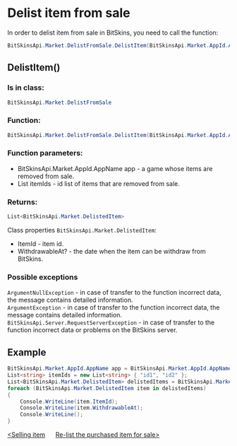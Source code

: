 ﻿# Delist item from sale

In order to delist item from sale in BitSkins, you need to call the function:

```csharp
BitSkinsApi.Market.DelistFromSale.DelistItem(BitSkinsApi.Market.AppId.AppName app, List<string> itemIds);
```

## DelistItem()

### Is in class:

```csharp
BitSkinsApi.Market.DelistFromSale
```

### Function:

```csharp
BitSkinsApi.Market.DelistFromSale.DelistItem(BitSkinsApi.Market.AppId.AppName app, List<string> itemIds);
```

### Function parameters:

* BitSkinsApi.Market.AppId.AppName app - a game whose items are removed from sale.
* List<string> itemIds - id list of items that are removed from sale.

### Returns:

```csharp
List<BitSkinsApi.Market.DelistedItem>
```

Class properties ```BitSkinsApi.Market.DelistedItem```:
* ItemId - item id.
* WithdrawableAt? - the date when the item can be withdraw from BitSkins.

### Possible exceptions
```ArgumentNullException``` - in case of transfer to the function incorrect data, the message contains detailed information.
\
```ArgumentException``` - in case of transfer to the function incorrect data, the message contains detailed information.
\
```BitSkinsApi.Server.RequestServerException``` - in case of transfer to the function incorrect data or problems on the BitSkins server.

## Example

```csharp
BitSkinsApi.Market.AppId.AppName app = BitSkinsApi.Market.AppId.AppName.CounterStrikGlobalOffensive;
List<string> itemIds = new List<string> { "id1", "id2" };
List<BitSkinsApi.Market.DelistedItem> delistedItems = BitSkinsApi.Market.DelistFromSale.DelistItem(app, itemIds);
foreach (BitSkinsApi.Market.DelistedItem item in delistedItems)
{
    Console.WriteLine(item.ItemId);
    Console.WriteLine(item.WithdrawableAt);
    Console.WriteLine();
}
```

[<Selling item](https://github.com/dmitrydnl/BitSkinsApi/blob/master/docs/eng/market/sell_item.md) &nbsp;&nbsp;&nbsp;&nbsp; [Re-list the purchased item for sale>](https://github.com/dmitrydnl/BitSkinsApi/blob/master/docs/eng/market/relist_item.md)